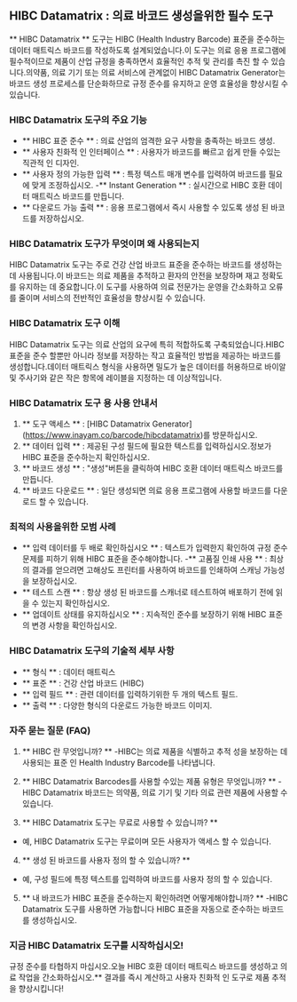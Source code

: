## HIBC Datamatrix : 의료 바코드 생성을위한 필수 도구

** HIBC Datamatrix ** 도구는 HIBC (Health Industry Barcode) 표준을 준수하는 데이터 매트릭스 바코드를 작성하도록 설계되었습니다.이 도구는 의료 응용 프로그램에 필수적이므로 제품이 산업 규정을 충족하면서 효율적인 추적 및 관리를 촉진 할 수 있습니다.의약품, 의료 기기 또는 의료 서비스에 관계없이 HIBC Datamatrix Generator는 바코드 생성 프로세스를 단순화하므로 규정 준수를 유지하고 운영 효율성을 향상시킬 수 있습니다.

### HIBC Datamatrix 도구의 주요 기능
- ** HIBC 표준 준수 ** : 의료 산업의 엄격한 요구 사항을 충족하는 바코드 생성.
- ** 사용자 친화적 인 인터페이스 ** : 사용자가 바코드를 빠르고 쉽게 만들 수있는 직관적 인 디자인.
- ** 사용자 정의 가능한 입력 ** : 특정 텍스트 매개 변수를 입력하여 바코드를 필요에 맞게 조정하십시오.
-** Instant Generation ** : 실시간으로 HIBC 호환 데이터 매트릭스 바코드를 만듭니다.
- ** 다운로드 가능 출력 ** : 응용 프로그램에서 즉시 사용할 수 있도록 생성 된 바코드를 저장하십시오.

### HIBC Datamatrix 도구가 무엇이며 왜 사용되는지
HIBC Datamatrix 도구는 주로 건강 산업 바코드 표준을 준수하는 바코드를 생성하는 데 사용됩니다.이 바코드는 의료 제품을 추적하고 환자의 안전을 보장하며 재고 정확도를 유지하는 데 중요합니다.이 도구를 사용하여 의료 전문가는 운영을 간소화하고 오류를 줄이며 서비스의 전반적인 효율성을 향상시킬 수 있습니다.

### HIBC Datamatrix 도구 이해
HIBC Datamatrix 도구는 의료 산업의 요구에 특히 적합하도록 구축되었습니다.HIBC 표준을 준수 할뿐만 아니라 정보를 저장하는 작고 효율적인 방법을 제공하는 바코드를 생성합니다.데이터 매트릭스 형식을 사용하면 밀도가 높은 데이터를 허용하므로 바이알 및 주사기와 같은 작은 항목에 레이블을 지정하는 데 이상적입니다.

### HIBC Datamatrix 도구 용 사용 안내서
1. ** 도구 액세스 ** : [HIBC Datamatrix Generator] (https://www.inayam.co/barcode/hibcdatamatrix)를 방문하십시오.
2. ** 데이터 입력 ** : 제공된 구성 필드에 필요한 텍스트를 입력하십시오.정보가 HIBC 표준을 준수하는지 확인하십시오.
3. ** 바코드 생성 ** : "생성"버튼을 클릭하여 HIBC 호환 데이터 매트릭스 바코드를 만듭니다.
4. ** 바코드 다운로드 ** : 일단 생성되면 의료 응용 프로그램에 사용할 바코드를 다운로드 할 수 있습니다.

### 최적의 사용을위한 모범 사례
- ** 입력 데이터를 두 배로 확인하십시오 ** : 텍스트가 입력한지 확인하여 규정 준수 문제를 피하기 위해 HIBC 표준을 준수해야합니다.
-** 고품질 인쇄 사용 ** : 최상의 결과를 얻으려면 고해상도 프린터를 사용하여 바코드를 인쇄하여 스캐닝 가능성을 보장하십시오.
- ** 테스트 스캔 ** : 항상 생성 된 바코드를 스캐너로 테스트하여 배포하기 전에 읽을 수 있는지 확인하십시오.
- ** 업데이트 상태를 유지하십시오 ** : 지속적인 준수를 보장하기 위해 HIBC 표준의 변경 사항을 확인하십시오.

### HIBC Datamatrix 도구의 기술적 세부 사항
- ** 형식 ** : 데이터 매트릭스
- ** 표준 ** : 건강 산업 바코드 (HIBC)
- ** 입력 필드 ** : 관련 데이터를 입력하기위한 두 개의 텍스트 필드.
- ** 출력 ** : 다양한 형식의 다운로드 가능한 바코드 이미지.

### 자주 묻는 질문 (FAQ)

1. ** HIBC 란 무엇입니까? **
-HIBC는 의료 제품을 식별하고 추적 성을 보장하는 데 사용되는 표준 인 Health Industry Barcode를 나타냅니다.

2. ** HIBC Datamatrix Barcodes를 사용할 수있는 제품 유형은 무엇입니까? **
-HIBC Datamatrix 바코드는 의약품, 의료 기기 및 기타 의료 관련 제품에 사용할 수 있습니다.

3. ** HIBC Datamatrix 도구는 무료로 사용할 수 있습니까? **
- 예, HIBC Datamatrix 도구는 무료이며 모든 사용자가 액세스 할 수 있습니다.

4. ** 생성 된 바코드를 사용자 정의 할 수 있습니까? **
- 예, 구성 필드에 특정 텍스트를 입력하여 바코드를 사용자 정의 할 수 있습니다.

5. ** 내 바코드가 HIBC 표준을 준수하는지 확인하려면 어떻게해야합니까? **
-HIBC Datamatrix 도구를 사용하면 가능합니다 HIBC 표준을 자동으로 준수하는 바코드를 생성하십시오.

### 지금 HIBC Datamatrix 도구를 시작하십시오!
규정 준수를 타협하지 마십시오.오늘 HIBC 호환 데이터 매트릭스 바코드를 생성하고 의료 작업을 간소화하십시오.** 결과를 즉시 계산하고 사용자 친화적 인 도구로 제품 추적을 향상시킵니다!